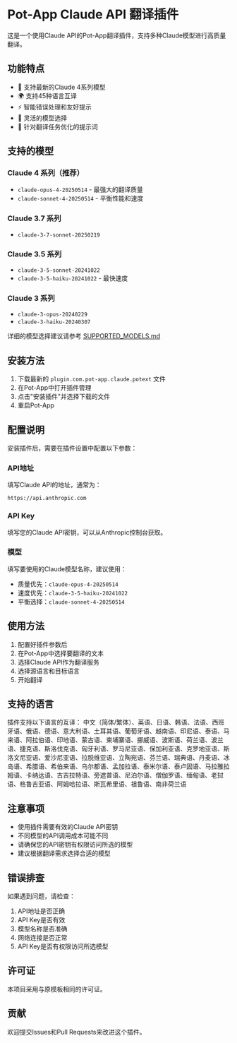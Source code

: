 # Pot-App Claude API 翻译插件

这是一个使用Claude API的Pot-App翻译插件，支持多种Claude模型进行高质量翻译。

## 功能特点

- 🤖 支持最新的Claude 4系列模型
- 🌍 支持45种语言互译
- ⚡ 智能错误处理和友好提示
- 🔧 灵活的模型选择
- 🎯 针对翻译任务优化的提示词

## 支持的模型

### Claude 4 系列（推荐）
- `claude-opus-4-20250514` - 最强大的翻译质量
- `claude-sonnet-4-20250514` - 平衡性能和速度

### Claude 3.7 系列
- `claude-3-7-sonnet-20250219`

### Claude 3.5 系列
- `claude-3-5-sonnet-20241022`
- `claude-3-5-haiku-20241022` - 最快速度

### Claude 3 系列
- `claude-3-opus-20240229`
- `claude-3-haiku-20240307`

详细的模型选择建议请参考 [SUPPORTED_MODELS.md](SUPPORTED_MODELS.md)

## 安装方法

1. 下载最新的 `plugin.com.pot-app.claude.potext` 文件
2. 在Pot-App中打开插件管理
3. 点击"安装插件"并选择下载的文件
4. 重启Pot-App

## 配置说明

安装插件后，需要在插件设置中配置以下参数：

### API地址
填写Claude API的地址，通常为：
```
https://api.anthropic.com
```

### API Key
填写您的Claude API密钥，可以从Anthropic控制台获取。

### 模型
填写要使用的Claude模型名称，建议使用：
- 质量优先：`claude-opus-4-20250514`
- 速度优先：`claude-3-5-haiku-20241022`
- 平衡选择：`claude-sonnet-4-20250514`

## 使用方法

1. 配置好插件参数后
2. 在Pot-App中选择要翻译的文本
3. 选择Claude API作为翻译服务
4. 选择源语言和目标语言
5. 开始翻译

## 支持的语言

插件支持以下语言的互译：
中文（简体/繁体）、英语、日语、韩语、法语、西班牙语、俄语、德语、意大利语、土耳其语、葡萄牙语、越南语、印尼语、泰语、马来语、阿拉伯语、印地语、蒙古语、柬埔寨语、挪威语、波斯语、荷兰语、波兰语、捷克语、斯洛伐克语、匈牙利语、罗马尼亚语、保加利亚语、克罗地亚语、斯洛文尼亚语、爱沙尼亚语、拉脱维亚语、立陶宛语、芬兰语、瑞典语、丹麦语、冰岛语、希腊语、希伯来语、乌尔都语、孟加拉语、泰米尔语、泰卢固语、马拉雅拉姆语、卡纳达语、古吉拉特语、旁遮普语、尼泊尔语、僧伽罗语、缅甸语、老挝语、格鲁吉亚语、阿姆哈拉语、斯瓦希里语、祖鲁语、南非荷兰语

## 注意事项

- 使用插件需要有效的Claude API密钥
- 不同模型的API调用成本可能不同
- 请确保您的API密钥有权限访问所选的模型
- 建议根据翻译需求选择合适的模型

## 错误排查

如果遇到问题，请检查：
1. API地址是否正确
2. API Key是否有效
3. 模型名称是否准确
4. 网络连接是否正常
5. API Key是否有权限访问所选模型

## 许可证

本项目采用与原模板相同的许可证。

## 贡献

欢迎提交Issues和Pull Requests来改进这个插件。
